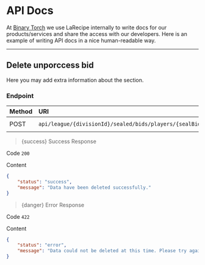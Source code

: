 # API Docs

At [Binary Torch](https://binarytorch.com.my/) we use LaRecipe internally to write docs for our products/services and share the access with our developers. Here is an example of writing API docs in a nice human-readable way.

---
<a name="division_edit"></a>
## Delete unporccess bid

Here you may add extra information about the section.

### Endpoint

|Method|URI|Headers|
|:-|:-|:-|
|POST|`api/league/{divisionId}/sealed/bids/players/{sealBidId}/data/delete`|`Bearer Token`|


> {success} Success Response

Code `200`

Content

```json
{
    "status": "success",
    "message": "Data have been deleted successfully."
}
```

> {danger} Error Response

Code `422`

Content

```json
{
    "status": "error",
    "message": "Data could not be deleted at this time. Please try again later."
}
```
